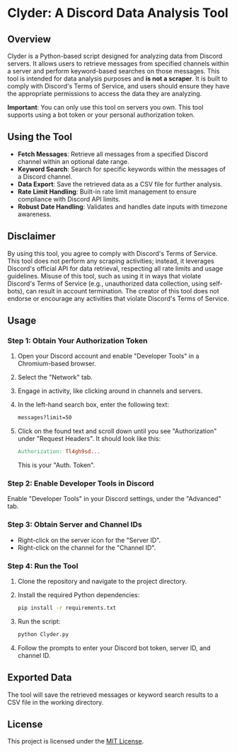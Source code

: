 # Clyder: A Discord Data Analysis Tool

## Overview

Clyder is a Python-based script designed for analyzing data from Discord servers. It allows users to retrieve messages from specified channels within a server and perform keyword-based searches on those messages. This tool is intended for data analysis purposes and **is not a scraper**. It is built to comply with Discord's Terms of Service, and users should ensure they have the appropriate permissions to access the data they are analyzing.

**Important**: You can only use this tool on servers you own. This tool supports using a bot token or your personal authorization token.

## Using the Tool

- **Fetch Messages**: Retrieve all messages from a specified Discord channel within an optional date range.
- **Keyword Search**: Search for specific keywords within the messages of a Discord channel.
- **Data Export**: Save the retrieved data as a CSV file for further analysis.
- **Rate Limit Handling**: Built-in rate limit management to ensure compliance with Discord API limits.
- **Robust Date Handling**: Validates and handles date inputs with timezone awareness.

## Disclaimer

By using this tool, you agree to comply with Discord's Terms of Service. This tool does not perform any scraping activities; instead, it leverages Discord's official API for data retrieval, respecting all rate limits and usage guidelines. Misuse of this tool, such as using it in ways that violate Discord's Terms of Service (e.g., unauthorized data collection, using self-bots), can result in account termination. The creator of this tool does not endorse or encourage any activities that violate Discord's Terms of Service.

## Usage

### Step 1: Obtain Your Authorization Token

1. Open your Discord account and enable "Developer Tools" in a Chromium-based browser.
2. Select the "Network" tab.
3. Engage in activity, like clicking around in channels and servers.
4. In the left-hand search box, enter the following text:

    ```bash
    messages?limit=50
    ```

5. Click on the found text and scroll down until you see "Authorization" under "Request Headers". It should look like this:

    ```makefile
    Authorization: Tl4gh9sd...
    ```

    This is your "Auth. Token".

### Step 2: Enable Developer Tools in Discord

Enable "Developer Tools" in your Discord settings, under the "Advanced" tab.

### Step 3: Obtain Server and Channel IDs

- Right-click on the server icon for the "Server ID".
- Right-click on the channel for the "Channel ID".

### Step 4: Run the Tool

1. Clone the repository and navigate to the project directory.
2. Install the required Python dependencies:

    ```bash
    pip install -r requirements.txt
    ```

3. Run the script:

    ```bash
    python Clyder.py
    ```

4. Follow the prompts to enter your Discord bot token, server ID, and channel ID.

## Exported Data

The tool will save the retrieved messages or keyword search results to a CSV file in the working directory.

## License

This project is licensed under the [MIT License](./LICENSE).
